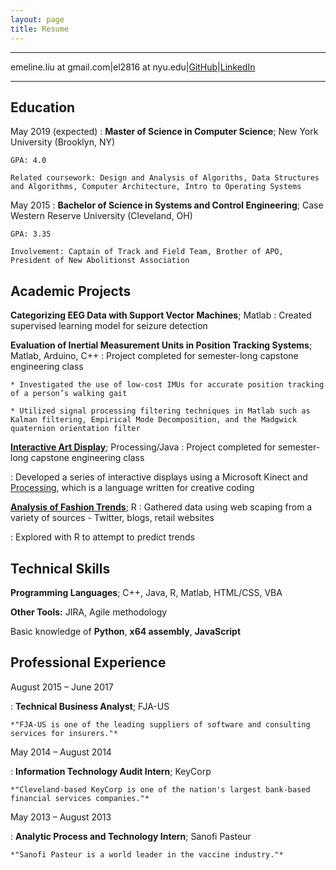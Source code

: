 ```yaml
---
layout: page
title: Resume
---
```


----

emeline.liu at gmail.com|el2816 at nyu.edu|[GitHub](https://github.com/emelinemeline)|[LinkedIn](https://www.linkedin.com/in/emelineliu/)

----


Education
---------

May 2019 (expected)
:   **Master of Science in Computer Science**; New York University (Brooklyn, NY)

    GPA: 4.0
    
   	Related coursework: Design and Analysis of Algoriths, Data Structures and Algorithms, Computer Architecture, Intro to Operating Systems


May 2015
:   **Bachelor of Science in Systems and Control Engineering**; Case Western Reserve University (Cleveland, OH)

    GPA: 3.35
	
	Involvement: Captain of Track and Field Team, Brother of APO, President of New Abolitionst Association

Academic Projects
--------------------

**Categorizing EEG Data with Support Vector Machines**; Matlab
:	Created supervised learning model for seizure detection

**Evaluation of Inertial Measurement Units in Position Tracking Systems**; Matlab, Arduino, C++
:	Project completed for semester-long capstone engineering class

	* Investigated the use of low-cost IMUs for accurate position tracking of a person’s walking gait
	
	* Utilized signal processing filtering techniques in Matlab such as Kalman filtering, Empirical Mode Decomposition, and the Madgwick quaternion orientation filter

**[Interactive Art Display](http://emelineeecs399.blogspot.com/)**; Processing/Java
: Project completed for semester-long capstone engineering class
	
:	Developed a series of interactive displays using a Microsoft Kinect and [Processing](https://processing.org/), which is a language written for creative coding

**[Analysis of Fashion Trends](http://emelineliu.com/2016/07/13/DSCI351EmelineLiuAltProj4/)**; R
: 	Gathered data using web scaping from a variety of sources - Twitter, blogs, retail websites
	
:	Explored with R to attempt to predict trends


Technical Skills
--------------------

**Programming Languages**; C++, Java, R, Matlab, HTML/CSS, VBA

**Other Tools:** JIRA, Agile methodology

Basic knowledge of **Python**, **x64 assembly**, **JavaScript**
	
	
Professional Experience
----------
August 2015 – June 2017

:	**Technical Business Analyst**; FJA-US

	*"FJA-US is one of the leading suppliers of software and consulting services for insurers."*
	
May 2014 – August 2014

:	**Information Technology Audit Intern**; KeyCorp

	*"Cleveland-based KeyCorp is one of the nation's largest bank-based financial services companies."*

May 2013 – August 2013

:	**Analytic Process and Technology Intern**; Sanofi Pasteur

	*"Sanofi Pasteur is a world leader in the vaccine industry."*
	

